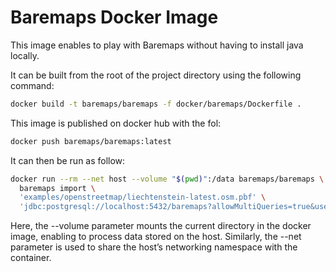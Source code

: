 # Baremaps Docker Image

This image enables to play with Baremaps without having to install java locally.

It can be built from the root of the project directory using the following command:

```bash
docker build -t baremaps/baremaps -f docker/baremaps/Dockerfile .
```

This image is published on docker hub with the fol:

```bash
docker push baremaps/baremaps:latest
```

It can then be run as follow:

```bash
docker run --rm --net host --volume "$(pwd)":/data baremaps/baremaps \
  baremaps import \
  'examples/openstreetmap/liechtenstein-latest.osm.pbf' \
  'jdbc:postgresql://localhost:5432/baremaps?allowMultiQueries=true&user=baremaps&password=baremaps'
```

Here, the --volume parameter mounts the current directory in the docker image, enabling to process data stored on the host. Similarly, the --net parameter is used to share the host’s networking namespace with the container.